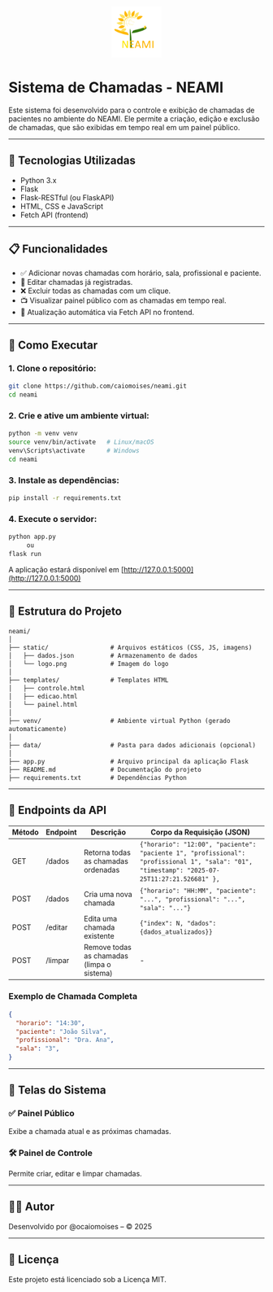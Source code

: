 <p align="center">
  <img src="static/logo.png" alt="Logo NEAMI" width="100"/>
</p>

# Sistema de Chamadas - NEAMI

Este sistema foi desenvolvido para o controle e exibição de chamadas de pacientes no ambiente do NEAMI. Ele permite a criação, edição e exclusão de chamadas, que são exibidas em tempo real em um painel público.

---

## 🔧 Tecnologias Utilizadas

- Python 3.x
- Flask
- Flask-RESTful (ou FlaskAPI)
- HTML, CSS e JavaScript
- Fetch API (frontend)

---

## 📋 Funcionalidades

- ✅ Adicionar novas chamadas com horário, sala, profissional e paciente.
- 📝 Editar chamadas já registradas.
- ❌ Excluir todas as chamadas com um clique.
- 📺 Visualizar painel público com as chamadas em tempo real.
- 🔁 Atualização automática via Fetch API no frontend.

---

## 🚀 Como Executar

### 1. Clone o repositório:

```bash
git clone https://github.com/caiomoises/neami.git
cd neami
```

### 2. Crie e ative um ambiente virtual:

```bash
python -m venv venv
source venv/bin/activate   # Linux/macOS
venv\Scripts\activate      # Windows
cd neami
```

### 3. Instale as dependências:

```bash
pip install -r requirements.txt
```

### 4. Execute o servidor:

```bash
python app.py
     ou
flask run
```

A aplicação estará disponível em [http://127.0.0.1:5000](http://127.0.0.1:5000)

---

## 📂 Estrutura do Projeto

```
neami/
│
├── static/                 # Arquivos estáticos (CSS, JS, imagens)
│   ├── dados.json          # Armazenamento de dados
│   └── logo.png            # Imagem do logo
│
├── templates/              # Templates HTML
│   ├── controle.html
│   ├── edicao.html
│   └── painel.html
│
├── venv/                   # Ambiente virtual Python (gerado automaticamente)
│
├── data/                   # Pasta para dados adicionais (opcional)
│
├── app.py                  # Arquivo principal da aplicação Flask
├── README.md               # Documentação do projeto
├── requirements.txt        # Dependências Python
```

---

## 📲 Endpoints da API

| Método | Endpoint   | Descrição                                      | Corpo da Requisição (JSON)                          |
|--------|------------|-----------------------------------------------|----------------------------------------------------|
| GET    | /dados     | Retorna todas as chamadas ordenadas           |`{"horario": "12:00", "paciente": "paciente 1", "profissional": "profissional 1", "sala": "01", "timestamp": "2025-07-25T11:27:21.526681" },`                                                  |
| POST   | /dados     | Cria uma nova chamada                         | `{"horario": "HH:MM", "paciente": "...", "profissional": "...", "sala": "..."}` |
| POST   | /editar    | Edita uma chamada existente                   | `{"index": N, "dados": {dados_atualizados}}`       |
| POST   | /limpar    | Remove todas as chamadas (limpa o sistema)    | -                                                  |

### Exemplo de Chamada Completa

```json
{
  "horario": "14:30",
  "paciente": "João Silva",
  "profissional": "Dra. Ana",
  "sala": "3",
}
```

---

## 📸 Telas do Sistema

### ✅ Painel Público
Exibe a chamada atual e as próximas chamadas.

### 🛠 Painel de Controle
Permite criar, editar e limpar chamadas.

---

## 👨‍💻 Autor

Desenvolvido por @ocaiomoises – © 2025

---

## 📃 Licença

Este projeto está licenciado sob a Licença MIT.